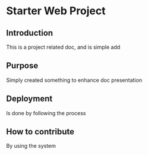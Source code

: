 # Starter Web Project

## Introduction

This is a project related doc, and is simple add

## Purpose

Simply created something to enhance doc presentation
## Deployment

 Is done by following the process
## How to contribute

By using the system
